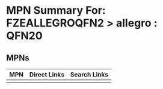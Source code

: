 



# MPN Summary For: FZEALLEGROQFN2 > allegro : QFN20

## MPNs
  

|MPN|Direct Links|Search Links|
| :--- | :--- | :--- |
||||
